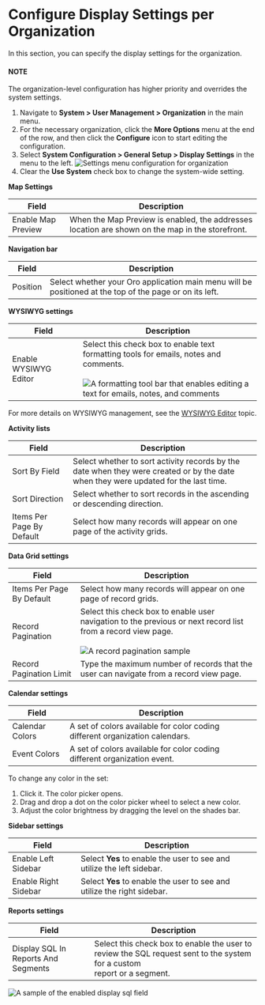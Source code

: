 <a id="configuration-general-setup-display-settings-organization"></a>

# Configure Display Settings per Organization

In this section, you can specify the display settings for the organization.

#### NOTE
The organization-level configuration has higher priority and overrides the system settings.

1. Navigate to **System > User Management > Organization** in the main menu.
2. For the necessary organization, click the <i class="fa fa-ellipsis-h fa-lg" aria-hidden="true"></i> **More Options** menu at the end of the row, and then click the <i class="fas fa-cog" aria-hidden="true"></i> **Configure** icon to start editing the configuration.
3. Select **System Configuration > General Setup > Display Settings** in the menu to the left.
   ![Settings menu configuration for organization](user/img/system/user_management/org_configuration/general/organization_display_settings.png)
4. Clear the **Use System** check box to change the system-wide setting.

**Map Settings**

| Field              | Description                                                                                     |
|--------------------|-------------------------------------------------------------------------------------------------|
| Enable Map Preview | When the Map Preview is enabled, the addresses location are shown on the map in the storefront. |

**Navigation bar**

| Field    | Description                                                                                             |
|----------|---------------------------------------------------------------------------------------------------------|
| Position | Select whether your Oro application main menu will be positioned at the top of the page or on its left. |

**WYSIWYG settings**

| Field                 | Description                                                                                                                                                                                                                                                                   |
|-----------------------|-------------------------------------------------------------------------------------------------------------------------------------------------------------------------------------------------------------------------------------------------------------------------------|
| Enable WYSIWYG Editor | Select this check box to enable text formatting tools for emails, notes and comments.<br/><br/>![A formatting tool bar that enables editing a text for emails, notes, and comments](user/img/system/user_management/org_configuration/general/user_configuration_wysiwyg.png) |

For more details on WYSIWYG management, see the [WYSIWYG Editor](../../../../../../concept-guides/content-management/wysiwyg.md#getting-started-wysiwyg-editor-field) topic.

**Activity lists**

| Field                     | Description                                                                                                                         |
|---------------------------|-------------------------------------------------------------------------------------------------------------------------------------|
| Sort By Field             | Select whether to sort activity records by the date when they were created or by the date when they were updated for the last time. |
| Sort Direction            | Select whether to sort records in the ascending or descending direction.                                                            |
| Items Per Page By Default | Select how many records will appear on one page of the activity grids.                                                              |

**Data Grid settings**

| Field                     | Description                                                                                                                                                                                                          |
|---------------------------|----------------------------------------------------------------------------------------------------------------------------------------------------------------------------------------------------------------------|
| Items Per Page By Default | Select how many records will appear on one page of record grids.                                                                                                                                                     |
| Record Pagination         | Select this check box to enable user navigation to the previous or next record list from a record view page.<br/><br/>![A record pagination sample](user/img/system/config_system/user_configuration_pagination.png) |
| Record Pagination Limit   | Type the maximum number of records that the user can navigate from a record view page.                                                                                                                               |

**Calendar settings**

| Field           | Description                                                                  |
|-----------------|------------------------------------------------------------------------------|
| Calendar Colors | A set of colors available for color coding different organization calendars. |
| Event Colors    | A set of colors available for color coding different organization event.     |

To change any color in the set:

1. Click it. The color picker opens.
2. Drag and drop a dot on the color picker wheel to select a new color.
3. Adjust the color brightness by dragging the level on the shades bar.

**Sidebar settings**

| Field                | Description                                                             |
|----------------------|-------------------------------------------------------------------------|
| Enable Left Sidebar  | Select **Yes** to enable the user to see and utilize the left sidebar.  |
| Enable Right Sidebar | Select **Yes** to enable the user to see and utilize the right sidebar. |

**Reports settings**

| Field                               | Description                                                                                                                 |
|-------------------------------------|-----------------------------------------------------------------------------------------------------------------------------|
| Display SQL In Reports And Segments | Select this check box to enable the user to review the SQL request sent to the system for a custom<br/>report or a segment. |
![A sample of the enabled display sql field](user/img/system/config_system/user_configuration_showsql.png)
<!-- fa-bars = fa-navicon -->
<!-- Ic Tiles is used as Set As Default in saved views, and as tiles in display layout options -->
<!-- IcPencil refers to Rename in Commerce and Inline Editing in CRM -->
<!-- Check mark in the square. -->
<!-- SortDesc is also used as drop-down arrow -->
